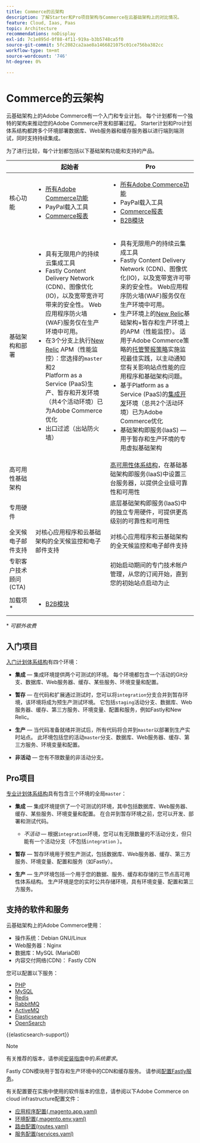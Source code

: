 ```yaml
---
title: Commerce的云架构
description: 了解Starter和Pro项目架构与Commerce在云基础架构上的对比情况。
feature: Cloud, Iaas, Paas
topic: Architecture
recommendations: noDisplay
exl-id: 7c1e895d-0f88-4f11-919a-b3b5748ca5f0
source-git-commit: 5fc2082ca2aae8a1466821075c01ce756ba382cc
workflow-type: tm+mt
source-wordcount: '746'
ht-degree: 0%

---
```


# Commerce的云架构

云基础架构上的Adobe Commerce有一个入门和专业计划。 每个计划都有一个独特的架构来推动您的Adobe Commerce开发和部署过程。 Starter计划和Pro计划体系结构都跨多个环境部署数据库、Web服务器和缓存服务器以进行端到端测试，同时支持持续集成。

为了进行比较，每个计划都包括以下基础架构功能和支持的产品。

|          | 起始者 | Pro |
| -------- | --------------------| ------------------ |
| 核心功能 | <ul><li>[所有Adobe Commerce功能](https://experienceleague.adobe.com/docs/commerce-operations/release/features.html?lang=zh-Hans)</li><li>PayPal载入工具</li><li>[Commerce报表](https://business.adobe.com/products/magento/business-intelligence.html?_ga=2.85288604.442698376.1665067470-1322106587.1655147209)</li></ul> | <ul><li>[所有Adobe Commerce功能](https://experienceleague.adobe.com/docs/commerce-operations/release/features.html?lang=zh-Hans)</li><li>PayPal载入工具</li><li>[Commerce报表](https://business.adobe.com/products/magento/business-intelligence.html?_ga=2.85288604.442698376.1665067470-1322106587.1655147209)</li><li>[B2B模块](https://business.adobe.com/products/magento/b2b-ecommerce.html?_ga=2.105948422.442698376.1665067470-1322106587.1655147209)</li></ul> |
| 基础架构和部署 | <ul><li>具有无限用户的持续云集成工具</li><li>Fastly Content Delivery Network (CDN)、图像优化(IO)，以及宽带宽许可带来的安全性。 Web应用程序防火墙(WAF)服务仅在生产环境中可用。</li><li>在3个分支上执行[New Relic](../monitor/new-relic-service.md) APM（性能监控）：您选择的`master`和2<br>Platform as a Service (PaaS)生产、暂存和开发环境（共4个活动环境）已为Adobe Commerce优化</li><li>出口过滤（出站防火墙）</li></ul> | <ul><li>具有无限用户的持续云集成工具</li><li>Fastly Content Delivery Network (CDN)、图像优化(IO)，以及宽带宽许可带来的安全性。 Web应用程序防火墙(WAF)服务仅在生产环境中可用。</li><li>生产环境上的[New Relic](../monitor/new-relic-service.md)基础架构+暂存和生产环境上的APM（性能监控）。 适用于Adobe Commerce策略的[托管警报策略](../monitor/investigate-performance.md#monitor-performance-with-managed-alerts)实施监视最佳实践，以主动通知您有关影响站点性能的应用程序和基础架构问题。</li><li>基于Platform as a Service (PaaS)的[集成开发](pro-architecture.md#integration-environment)环境（总共2个活动环境）已为Adobe Commerce优化</li><li>基础架构即服务(IaaS) — 用于暂存和生产环境的专用虚拟基础架构</li></ul> |
| 高可用性基础架构 | | [高可用性体系结构](pro-architecture.md#redundant-hardware)，在基础基础架构即服务(IaaS)中设置三台服务器，以提供企业级可靠性和可用性 |
| 专用硬件 | | 底层基础架构即服务(IaaS)中的独立专用硬件，可提供更高级别的可靠性和可用性 |
| 全天候电子邮件支持 | 对核心应用程序和云基础架构的全天候监控和电子邮件支持 | 对核心应用程序和云基础架构的全天候监控和电子邮件支持 |
| 专职客户技术顾问(CTA) | | 初始启动期间的专门技术帐户管理，从您的订阅开始，直到您的初始站点启动为止 |
| 加载项\* | <ul><li>[B2B模块](https://business.adobe.com/products/magento/b2b-ecommerce.html)</li></ul> |

\* _可额外收费_

## 入门项目

[入门计划体系结构](starter-architecture.md)有四个环境：

- **集成** — 集成环境提供两个可测试的环境。 每个环境都包含一个活动的Git分支、数据库、Web服务器、缓存、某些服务、环境变量和配置。

- **暂存** — 在代码和扩展通过测试时，您可以将`integration`分支合并到暂存环境，该环境将成为预生产测试环境。 它包括`staging`活动分支、数据库、Web服务器、缓存、第三方服务、环境变量、配置和服务，例如Fastly和New Relic。

- **生产** — 当代码准备就绪并测试后，所有代码将合并到`master`以部署到生产实时站点。 此环境包括您的活动`master`分支、数据库、Web服务器、缓存、第三方服务、环境变量和配置。

- **非活动** — 您有不限数量的非活动分支。

## Pro项目

[专业计划体系结构](pro-architecture.md)具有包含三个环境的全局`master`：

- **集成** — 集成环境提供了一个可测试的环境，其中包括数据库、Web服务器、缓存、某些服务、环境变量和配置。 在合并到暂存环境之前，您可以开发、部署和测试代码。

   - _不活动_ — 根据`integration`环境，您可以有无限数量的不活动分支，但只能有一个活动分支（不包括`integration` ）。

- **暂存** — 暂存环境用于预生产测试，包括数据库、Web服务器、缓存、第三方服务、环境变量、配置和服务（如Fastly）。

- **生产** — 生产环境包括一个用于您的数据、服务、缓存和存储的三节点高可用性体系结构。 生产环境是您的实时公共存储环境，具有环境变量、配置和第三方服务。

## 支持的软件和服务

云基础架构上的Adobe Commerce使用：

- 操作系统：Debian GNU/Linux
- Web服务器：Nginx
- 数据库：MySQL (MariaDB)
- 内容交付网络(CDN)： Fastly CDN

您可以配置以下服务：

- [PHP](../application/php-settings.md)
- [MySQL](../services/mysql.md)
- [Redis](../services/redis.md)
- [RabbitMQ](../services/rabbitmq.md)
- [ActiveMQ](../services/activemq.md)
- [Elasticsearch](../services/elasticsearch.md)
- [OpenSearch](../services/opensearch.md)

{{elasticsearch-support}}

>[!NOTE]
>
>有关推荐的版本，请参阅[安装指南](https://experienceleague.adobe.com/docs/commerce-operations/installation-guide/system-requirements.html?lang=zh-Hans)中的&#x200B;_系统要求_。

Fastly CDN模块用于暂存和生产环境中的CDN和缓存服务。 请参阅[配置Fastly服务](../cdn/fastly.md)。

有关配置要在实施中使用的软件版本的信息，请参阅以下Adobe Commerce on cloud infrastructure配置文件：

- [应用程序配置(.magento.app.yaml)](../application/configure-app-yaml.md)
- [环境配置(.magento.env.yaml)](../environment/configure-env-yaml.md)
- [路由配置(routes.yaml)](../routes/routes-yaml.md)
- [服务配置(services.yaml)](../services/services-yaml.md)

